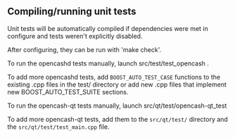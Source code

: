 Compiling/running unit tests
------------------------------------

Unit tests will be automatically compiled if dependencies were met in configure
and tests weren't explicitly disabled.

After configuring, they can be run with 'make check'.

To run the opencashd tests manually, launch src/test/test_opencash .

To add more opencashd tests, add `BOOST_AUTO_TEST_CASE` functions to the existing
.cpp files in the test/ directory or add new .cpp files that
implement new BOOST_AUTO_TEST_SUITE sections.

To run the opencash-qt tests manually, launch src/qt/test/opencash-qt_test

To add more opencash-qt tests, add them to the `src/qt/test/` directory and
the `src/qt/test/test_main.cpp` file.
